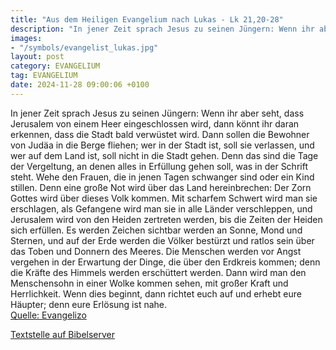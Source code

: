 ```yaml
---
title: "Aus dem Heiligen Evangelium nach Lukas - Lk 21,20-28"
description: "In jener Zeit sprach Jesus zu seinen Jüngern: Wenn ihr aber seht, dass Jerusalem von einem Heer eingeschlossen wird, dann könnt ihr daran erkennen, dass die Stadt bald verwüstet wird. Dann sollen die Bewohner von Judäa in die Berge fliehen; wer in der Stadt ist, soll sie verlasse...."
images:
- "/symbols/evangelist_lukas.jpg"
layout: post
category: EVANGELIUM
tag: EVANGELIUM
date: 2024-11-28 09:00:06 +0100
---
```

In jener Zeit sprach Jesus zu seinen Jüngern: Wenn ihr aber seht, dass Jerusalem von einem Heer eingeschlossen wird, dann könnt ihr daran erkennen, dass die Stadt bald verwüstet wird.
Dann sollen die Bewohner von Judäa in die Berge fliehen; wer in der Stadt ist, soll sie verlassen, und wer auf dem Land ist, soll nicht in die Stadt gehen.<!--more-->
Denn das sind die Tage der Vergeltung, an denen alles in Erfüllung gehen soll, was in der Schrift steht.
Wehe den Frauen, die in jenen Tagen schwanger sind oder ein Kind stillen. Denn eine große Not wird über das Land hereinbrechen: Der Zorn Gottes wird über dieses Volk kommen.
Mit scharfem Schwert wird man sie erschlagen, als Gefangene wird man sie in alle Länder verschleppen, und Jerusalem wird von den Heiden zertreten werden, bis die Zeiten der Heiden sich erfüllen.
Es werden Zeichen sichtbar werden an Sonne, Mond und Sternen, und auf der Erde werden die Völker bestürzt und ratlos sein über das Toben und Donnern des Meeres.
Die Menschen werden vor Angst vergehen in der Erwartung der Dinge, die über den Erdkreis kommen; denn die Kräfte des Himmels werden erschüttert werden.
Dann wird man den Menschensohn in einer Wolke kommen sehen, mit großer Kraft und Herrlichkeit.
Wenn dies beginnt, dann richtet euch auf und erhebt eure Häupter; denn eure Erlösung ist nahe.<br>
[Quelle: Evangelizo](https://evangeliumtagfuertag.org/DE/gospel)

[Textstelle auf Bibelserver](https://www.bibleserver.com/EU/Lukas21,20-28)
